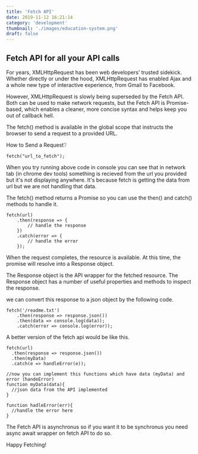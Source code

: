 ```yaml
---
title: 'Fetch API'
date: 2019-11-12 16:21:14
category: 'development'
thumbnail: './images/education-system.png'
draft: false
---
```



## Fetch API for all your API calls

For years, XMLHttpRequest has been web developers’ trusted sidekick. Whether directly or under the hood, XMLHttpRequest has enabled Ajax and a whole new type of interactive experience, from Gmail to Facebook.

However, XMLHttpRequest is slowly being superseded by the Fetch API. Both can be used to make network requests, but the Fetch API is Promise-based, which enables a cleaner, more concise syntax and helps keep you out of callback hell.

The fetch() method is available in the global scope that instructs the browser to send a request to a provided URL.

How to Send a Request❔
```
fetch("url_to_fetch");
```

When you try running above code in console you can see that in network tab (in chrome dev tools) something is recieved from the url you provided but it's not displaying anywhere. It's because fetch is getting the data from url but we are not handling that data.

The fetch() method returns a Promise so you can use the then() and catch() methods to handle it.
```
fetch(url)
    .then(response => {
        // handle the response
    })
    .catch(error => {
        // handle the error
    });
```
When the request completes, the resource is available. At this time, the promise will resolve into a Response object.

The Response object is the API wrapper for the fetched resource. The Response object has a number of useful properties and methods to inspect the response.

we can convert this response to a json object by the following code.
```
fetch('/readme.txt')
    .then(response => response.json())
    .then(data => console.log(data));
    .catch(error => console.log(error));
```

A better version of the fetch api would be like this.
```
fetch(url)
  .then(response => response.json())
  .then(myData)
  .catch(e => handleError(e));
  
//now you can implement this functions which have data (myData) and error (handeError)
function myData(data){
  //json data from the API implemented
}

function hadleError(err){
  //handle the error here
}
```

The Fetch API is asynchronus so if you want it to be synchronus you need async await wrapper on fetch API to do so.

Happy Fetching!
